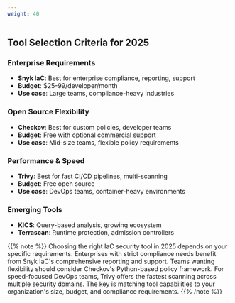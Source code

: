 ```yaml
---
weight: 40
---
```


## Tool Selection Criteria for 2025

### Enterprise Requirements
- **Snyk IaC**: Best for enterprise compliance, reporting, support
- **Budget**: $25-99/developer/month
- **Use case**: Large teams, compliance-heavy industries

### Open Source Flexibility
- **Checkov**: Best for custom policies, developer teams
- **Budget**: Free with optional commercial support
- **Use case**: Mid-size teams, flexible policy requirements

### Performance & Speed
- **Trivy**: Best for fast CI/CD pipelines, multi-scanning
- **Budget**: Free open source
- **Use case**: DevOps teams, container-heavy environments

### Emerging Tools
- **KICS**: Query-based analysis, growing ecosystem
- **Terrascan**: Runtime protection, admission controllers

{{% note %}}
Choosing the right IaC security tool in 2025 depends on your specific requirements. Enterprises with strict compliance needs benefit from Snyk IaC's comprehensive reporting and support. Teams wanting flexibility should consider Checkov's Python-based policy framework. For speed-focused DevOps teams, Trivy offers the fastest scanning across multiple security domains. The key is matching tool capabilities to your organization's size, budget, and compliance requirements.
{{% /note %}}
